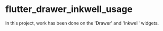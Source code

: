 # flutter_drawer_inkwell_usage
In this project, work has been done on the 'Drawer' and 'Inkwell' widgets.
